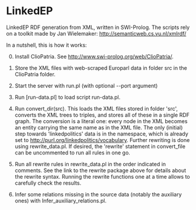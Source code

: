 # LinkedEP
LinkedEP RDF generation from XML, written in SWI-Prolog. The scripts rely on a toolkit made by Jan Wielemaker: 
http://semanticweb.cs.vu.nl/xmlrdf/ 

In a nutshell, this is how it works:

0. Install ClioPatria. See http://www.swi-prolog.org/web/ClioPatria/.

1. Store the XML files with web-scraped Europarl data in folder src in the ClioPatria folder.

2. Start the server with run.pl (with optional --port argument)

3. Run [run-data.pl] to load script run-data.pl.

4. Run convert_dir(src). This loads the XML files stored in folder 'src', converts the XML trees to triples, and stores all of these in a single RDF graph. The conversion is a literal one: every node in the XML becomes an entity carrying the same name as in the XML file. The only (initial) step towards 'linkedpolitics' data is in the namespace, which is already set to http://purl.org/linkedpolitics/vocabulary. Further rewriting is done using rewrite_data.pl. If desired, the 'rewrite' statement in convert_file can be uncommented to run all rules in one go.

5. Run all rewrite rules in rewrite_data.pl in the order indicated in comments. See the link to the rewrite package above for details about the rewrite syntax. Running the rewrite functions one at a time allows to carefully check the results.

6. Infer some relations missing in the source data (notably the auxiliary ones) with Infer_auxiliary_relations.pl. 
